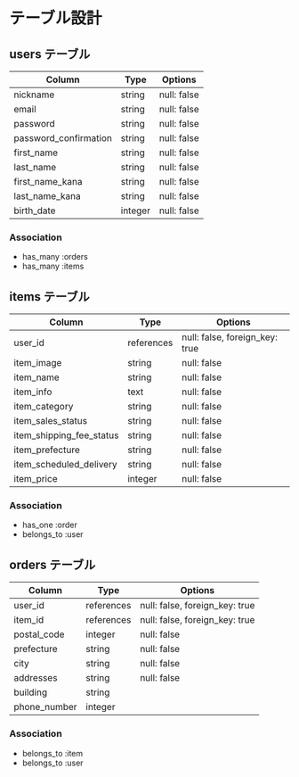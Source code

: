 # テーブル設計

## users テーブル

| Column                | Type    | Options     |
| --------------------- | ------- | ----------- |
| nickname              | string  | null: false |
| email                 | string  | null: false |
| password              | string  | null: false |
| password_confirmation | string  | null: false |
| first_name            | string  | null: false |
| last_name             | string  | null: false |
| first_name_kana       | string  | null: false |
| last_name_kana        | string  | null: false |
| birth_date            | integer | null: false |

### Association

- has_many :orders
- has_many :items


## items テーブル

| Column                   | Type        | Options                        |
| ------------------------ | ----------- | ------------------------------ |
| user_id                  | references  | null: false, foreign_key: true |
| item_image               | string      | null: false                    |
| item_name                | string      | null: false                    |
| item_info                | text        | null: false                    |
| item_category            | string      | null: false                    |
| item_sales_status        | string      | null: false                    |
| item_shipping_fee_status | string      | null: false                    |
| item_prefecture          | string      | null: false                    |
| item_scheduled_delivery  | string      | null: false                    |
| item_price               | integer     | null: false                    |

### Association

- has_one :order
- belongs_to :user


## orders テーブル

| Column         | Type        | Options                        |
| -------------- | ----------- | ------------------------------ |
| user_id        | references  | null: false, foreign_key: true |
| item_id        | references  | null: false, foreign_key: true |
| postal_code    | integer     | null: false                    |
| prefecture     | string      | null: false                    |
| city           | string      | null: false                    |
| addresses      | string      | null: false                    |
| building       | string      |                                |
| phone_number   | integer     |                                |

### Association

- belongs_to :item
- belongs_to :user
